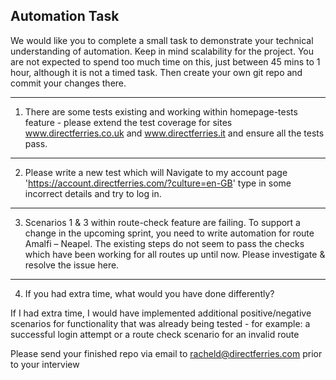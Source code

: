 ## Automation Task

We would like you to complete a small task to demonstrate your technical understanding of automation. Keep in mind scalability for the project. You are not expected to spend too much time on this, just between 45 mins to 1 hour, although it is not a timed task. Then create your own git repo and commit your changes there.

---    

1. There are some tests existing and working within homepage-tests feature - please extend the test coverage for sites www.directferries.co.uk and www.directferries.it and ensure all the tests pass. 

---

2. Please write a new test which will Navigate to my account page 'https://account.directferries.com/?culture=en-GB' type in some incorrect details and try to log in. 
   
---

3. Scenarios 1 & 3 within route-check feature are failing. To support a change in the upcoming sprint, you need to write automation for route Amalfi – Neapel. The existing steps do not seem to pass the checks which have been working for all routes up until now. Please investigate & resolve the issue here. 

---

4. If you had extra time, what would you have done differently?

If I had extra time, I would have implemented additional positive/negative scenarios for functionality that was already being tested - for example: a successful login attempt or a route check scenario for an invalid route 

Please send your finished repo via email to racheld@directferries.com prior to your interview